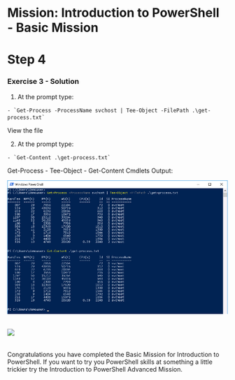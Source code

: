 # Mission: Introduction to PowerShell - Basic Mission

# Step 4

### Exercise 3 - Solution

  1. At the prompt type:

    - `Get-Process -ProcessName svchost | Tee-Object -FilePath .\get-process.txt`

  View the file

  2. At the prompt type:

    - `Get-Content .\get-process.txt`

  Get-Process - Tee-Object - Get-Content Cmdlets Output:

  ![](assets/images/image-06.jpg)<br/><br/>

  ![](/posts/files/dne-dcip-introduction-to-powershell-mission-01-v01/assets/images/image-06.jpg)<br/><br/>

Congratulations you have completed the Basic Mission for Introduction to PowerShell. If you want to try you PowerShell skills at something a little trickier try the Introduction to PowerShell Advanced Mission.
